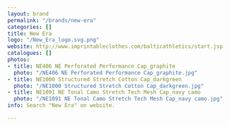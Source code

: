 ```yaml
---
layout: brand
permalink: "/brands/new-era"
categories: []
title: New Era
logo: "/New_Era_logo.svg.png"
website: http://www.imprintableclothes.com/balticathletics/start.jsp
catalogues: []
photos:
- title: NE406 NE Perforated Performance Cap_graphite
  photo: "/NE406 NE Perforated Performance Cap_graphite.jpg"
- title: NE1000 Structured Stretch Cotton Cap_darkgreen
  photo: "/NE1000 Structured Stretch Cotton Cap_darkgreen.jpg"
- title: NE1091 NE Tonal Camo Stretch Tech Mesh Cap_navy camo
  photo: "/NE1091 NE Tonal Camo Stretch Tech Mesh Cap_navy camo.jpg"
info: Search "New Era" on website.

---
```

